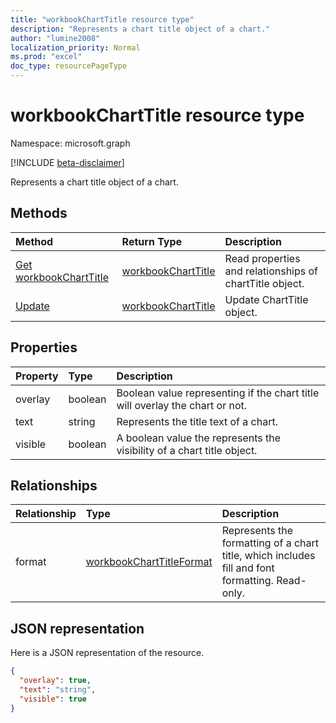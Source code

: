 ```yaml
---
title: "workbookChartTitle resource type"
description: "Represents a chart title object of a chart."
author: "lumine2008"
localization_priority: Normal
ms.prod: "excel"
doc_type: resourcePageType
---
```


# workbookChartTitle resource type

Namespace: microsoft.graph

[!INCLUDE [beta-disclaimer](../../includes/beta-disclaimer.md)]

Represents a chart title object of a chart.


## Methods

| Method		   | Return Type	|Description|
|:---------------|:--------|:----------|
|[Get workbookChartTitle](../api/charttitle-get.md) | [workbookChartTitle](workbookcharttitle.md) |Read properties and relationships of chartTitle object.|
|[Update](../api/charttitle-update.md) | [workbookChartTitle](workbookcharttitle.md)	|Update ChartTitle object. |

## Properties
| Property	   | Type	|Description|
|:---------------|:--------|:----------|
|overlay|boolean|Boolean value representing if the chart title will overlay the chart or not.|
|text|string|Represents the title text of a chart.|
|visible|boolean|A boolean value the represents the visibility of a chart title object.|

## Relationships
| Relationship | Type	|Description|
|:---------------|:--------|:----------|
|format|[workbookChartTitleFormat](workbookcharttitleformat.md)|Represents the formatting of a chart title, which includes fill and font formatting. Read-only.|

## JSON representation

Here is a JSON representation of the resource.

<!-- {
  "blockType": "resource",
  "baseType": "microsoft.graph.entity",
  "optionalProperties": [

  ],
  "@odata.type": "microsoft.graph.workbookChartTitle"
}-->

```json
{
  "overlay": true,
  "text": "string",
  "visible": true
}

```

<!-- uuid: 8fcb5dbc-d5aa-4681-8e31-b001d5168d79
2015-10-25 14:57:30 UTC -->
<!--
{
  "type": "#page.annotation",
  "description": "ChartTitle resource",
  "keywords": "",
  "section": "documentation",
  "tocPath": "",
  "suppressions": []
}
-->


